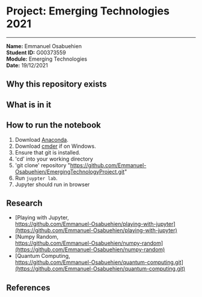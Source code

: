 # Project: Emerging Technologies 2021
***

**Name:** Emmanuel Osabuehien\
**Student ID:** G00373559\
**Module:** Emerging Technologies\
**Date:** 19/12/2021

## Why this repository exists



## What is in it



## How to run the notebook

1. Download [Anaconda]().
2. Download [cmder]() if on Windows.
3. Ensure that git is installed.
4. 'cd' into your working directory
5. 'git clone' repository "https://github.com/Emmanuel-Osabuehien/EmergingTechnologyProject.git"
6. Run `juypter lab`.
7. Jupyter should run in browser

## Research
- [Playing with Jupyter,<br> https://github.com/Emmanuel-Osabuehien/playing-with-jupyter](https://github.com/Emmanuel-Osabuehien/playing-with-jupyter)
- [Numpy Random,<br> https://github.com/Emmanuel-Osabuehien/numpy-random](https://github.com/Emmanuel-Osabuehien/numpy-random)
- [Quantum Computing,<br> https://github.com/Emmanuel-Osabuehien/quantum-computing.git](https://github.com/Emmanuel-Osabuehien/quantum-computing.git)

## References
